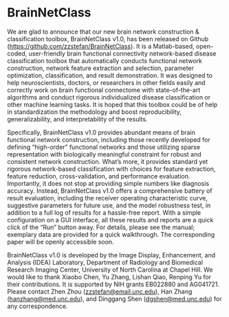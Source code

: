 # BrainNetClass

We are glad to announce that our new brain network construction & classification toolbox, BrainNetClass v1.0, has been released on Github (https://github.com/zzstefan/BrainNetClass). It is a Matlab-based, open-coded, user-friendly brain functional connectivity network-based disease classification toolbox that automatically conducts functional network construction, network feature extraction and selection, parameter optimization, classification, and result demonstration. It was designed to help neuroscientists, doctors, or researchers in other fields easily and correctly work on brain functional connectome with state-of-the-art algorithms and conduct rigorous individualized disease classification or other machine learning tasks. It is hoped that this toolbox could be of help in standardization the methodology and boost reproducibility, generalizability, and interpretability of the results. 

Specifically, BrainNetClass v1.0 provides abundant means of brain functional network construction, including those recently developed for defining “high-order” functional networks and those utilizing sparse representation with biologically meaningful constraint for robust and consistent network construction. What’s more, it provides standard yet rigorous network-based classification with choices for feature extraction, feature reduction, cross-validation, and performance evaluation. Importantly, it does not stop at providing simple numbers like diagnosis accuracy. Instead, BrainNetClass v1.0 offers a comprehensive battery of result evaluation, including the receiver operating characteristic curve, suggestive parameters for future use, and the model robustness test, in addition to a full log of results for a hassle-free report. With a simple configuration on a GUI interface, all these results and reports are a quick click of the “Run” button away.  For details, please see the manual; exemplary data are provided for a quick walkthrough. The corresponding paper will be openly accessible soon.

BrainNetClass v1.0 is developed by the Image Display, Enhancement, and Analysis (IDEA) Laboratory, Department of Radiology and Biomedical Research Imaging Center, University of North Carolina at Chapel Hill. We would like to thank Xiaobo Chen, Yu Zhang, Lishan Qiao, Renping Yu for their contributions. It is supported by NIH grants EB022880 and AG041721. Please contact Zhen Zhou (zzstefan@email.unc.edu), Han Zhang (hanzhang@med.unc.edu), and Dinggang Shen (dgshen@med.unc.edu) for any correspondence.

